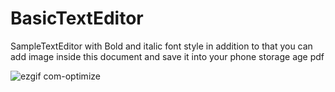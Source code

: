 # BasicTextEditor
SampleTextEditor with Bold and italic font style in addition to that you can add image inside this document and save it into your phone storage age pdf

![ezgif com-optimize](https://user-images.githubusercontent.com/46797146/64729843-a1539500-d4fb-11e9-8363-cd7aff43e5f0.gif)

